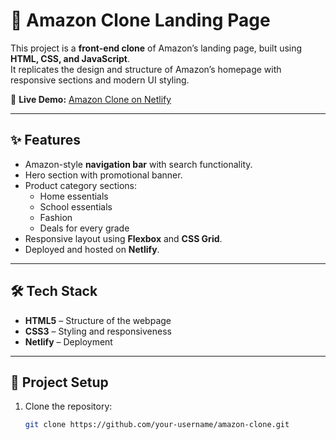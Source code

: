 # 🛒 Amazon Clone Landing Page  

This project is a **front-end clone** of Amazon’s landing page, built using **HTML, CSS, and JavaScript**.  
It replicates the design and structure of Amazon’s homepage with responsive sections and modern UI styling.  

🚀 **Live Demo:** [Amazon Clone on Netlify](https://amazon-page-1.netlify.app/)  

---

## ✨ Features  
- Amazon-style **navigation bar** with search functionality.  
- Hero section with promotional banner.  
- Product category sections:  
  - Home essentials  
  - School essentials  
  - Fashion  
  - Deals for every grade  
- Responsive layout using **Flexbox** and **CSS Grid**.  
- Deployed and hosted on **Netlify**.  

---

## 🛠️ Tech Stack  
- **HTML5** – Structure of the webpage  
- **CSS3** – Styling and responsiveness   
- **Netlify** – Deployment  

---

## 📂 Project Setup  
1. Clone the repository:  
   ```bash
   git clone https://github.com/your-username/amazon-clone.git
